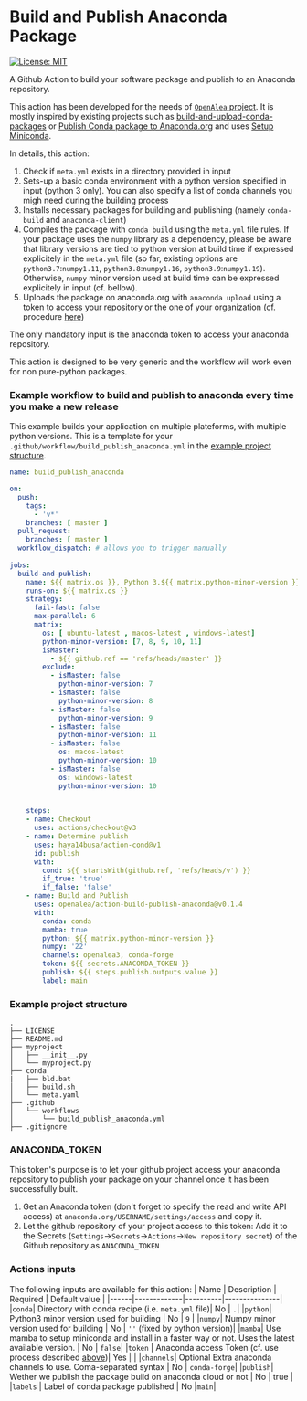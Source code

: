 # Build and Publish Anaconda Package
[![License: MIT](https://img.shields.io/badge/License-MIT-yellow.svg)](https://opensource.org/licenses/MIT)

A Github Action to build your software package and publish to an Anaconda repository. 

This action has been developed for the needs of [`OpenAlea` project](https://openalea.readthedocs.io/en/latest/). It is mostly inspired by existing projects such as [build-and-upload-conda-packages](https://github.com/marketplace/actions/build-and-upload-conda-packages) or [Publish Conda package to Anaconda.org](https://github.com/marketplace/actions/publish-conda-package-to-anaconda-org) and uses [Setup Miniconda](https://github.com/marketplace/actions/setup-miniconda).

In details, this action:
1. Check if `meta.yml` exists in a directory provided in input
2. Sets-up a basic conda environment with a python version specified in input (python 3 only). You can also specify a list of conda channels you migh need during the building process
3. Installs necessary packages for building and publishing (namely `conda-build` and `anaconda-client`)
4. Compiles the package with `conda build` using the `meta.yml` file rules. If your package uses the `numpy` library as a dependency, please be aware that library versions are tied to python version at build time if expressed explicitely in the `meta.yml` file (so far, existing options are `python3.7`:`numpy1.11`, `python3.8`:`numpy1.16`, `python3.9`:`numpy1.19`). Otherwise, `numpy` minor version used at build time can be expressed explicitely in input (cf. bellow).
5. Uploads the package on anaconda.org with `anaconda upload` using a token to access your repository or the one of your organization (cf. procedure [here](#anaconda_token))

The only mandatory input is the anaconda token to access your anaconda repository.

This action is designed to be very generic and the workflow will work even for non pure-python packages.

### Example workflow to build and publish to anaconda every time you make a new release

This example builds your application on multiple plateforms, with multiple python versions. This is a template for your `.github/workflow/build_publish_anaconda.yml` in the [example project structure](#example-project-structure).

```yaml
name: build_publish_anaconda

on:
  push:
    tags:
      - 'v*'
    branches: [ master ]
  pull_request:
    branches: [ master ]
  workflow_dispatch: # allows you to trigger manually
    
jobs:
  build-and-publish:
    name: ${{ matrix.os }}, Python 3.${{ matrix.python-minor-version }} for conda deployment
    runs-on: ${{ matrix.os }}
    strategy:
      fail-fast: false
      max-parallel: 6
      matrix:
        os: [ ubuntu-latest , macos-latest , windows-latest]
        python-minor-version: [7, 8, 9, 10, 11]
        isMaster:
          - ${{ github.ref == 'refs/heads/master' }}
        exclude:
          - isMaster: false
            python-minor-version: 7
          - isMaster: false
            python-minor-version: 8
          - isMaster: false
            python-minor-version: 9
          - isMaster: false
            python-minor-version: 11
          - isMaster: false
            os: macos-latest
            python-minor-version: 10
          - isMaster: false
            os: windows-latest
            python-minor-version: 10
        

    steps:
    - name: Checkout
      uses: actions/checkout@v3
    - name: Determine publish
      uses: haya14busa/action-cond@v1
      id: publish
      with:
        cond: ${{ startsWith(github.ref, 'refs/heads/v') }}
        if_true: 'true'
        if_false: 'false'
    - name: Build and Publish
      uses: openalea/action-build-publish-anaconda@v0.1.4
      with:
        conda: conda
        mamba: true
        python: ${{ matrix.python-minor-version }}
        numpy: '22'
        channels: openalea3, conda-forge
        token: ${{ secrets.ANACONDA_TOKEN }}
        publish: ${{ steps.publish.outputs.value }}
        label: main
```

### Example project structure

```
.
├── LICENSE
├── README.md
├── myproject
│   ├── __init__.py
│   └── myproject.py
├── conda
|   ├── bld.bat
│   ├── build.sh
│   └── meta.yaml
├── .github
│   └── workflows
│       └── build_publish_anaconda.yml
├── .gitignore
```

### ANACONDA_TOKEN

This token's purpose is to let your github project access your anaconda repository to publish your package on your channel once it has been successfully built. 

1. Get an Anaconda token (don't forget to specify the read and write API access) at `anaconda.org/USERNAME/settings/access` and copy it.
2. Let the github repository of your project access to this token: Add it to the Secrets (`Settings`->`Secrets`->`Actions`->`New repository secret`) of the Github repository as `ANACONDA_TOKEN`

### Actions inputs
The following inputs are available for this action:
| Name | Description | Required | Default value |
|------|-------------|----------|---------------|
|`conda`| Directory with conda recipe (i.e. `meta.yml` file)| No | `.`|
|`python`| Python3 minor version used for building | No | `9` |
|`numpy`| Numpy minor version used for building | No | `''` (fixed by python version)|
|`mamba`| Use mamba to setup miniconda and install in a faster way or not. Uses the latest available version. | No | `false`|
|`token` | Anaconda access Token (cf. use process described [above](#anaconda_token))| Yes | |
|`channels`| Optional Extra anaconda channels to use. Coma-separated syntax | No | `conda-forge`|
|`publish`| Wether we publish the package build on anaconda cloud or not | No | true |
|`labels` | Label of conda package published | No |`main`|
